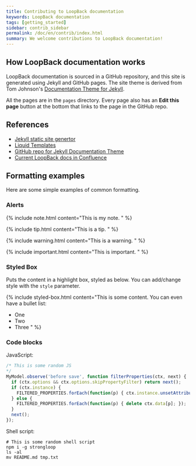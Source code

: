 ```yaml
---
title: Contributing to LoopBack documentation
keywords: LoopBack documentation
tags: [getting_started]
sidebar: contrib_sidebar
permalink: /doc/en/contrib/index.html
summary: We welcome contributions to LoopBack documentation!
---
```


## How LoopBack documentation works

LoopBack documentation is sourced in a GitHub repository, and this site is
generated using Jekyll and GitHub pages.  The site theme is derived from
Tom Johnson's [Documentation Theme for Jekyll](http://idratherbewriting.com/documentation-theme-jekyll/).

All the pages are in the `pages` directory.  Every page also has an **Edit this page** button at the bottom
that links to the page in the GitHub repo.

## References

- [Jekyll static site genertor](https://jekyllrb.com/)
- [Liquid Templates](https://shopify.github.io/liquid/)
- [GitHub repo for Jekyll Documentation Theme](https://github.com/tomjohnson1492/documentation-theme-jekyll)
- [Current LoopBack docs in Confluence](http://docs.strongloop.com)

## Formatting examples

Here are some simple examples of common formatting.

### Alerts

{% include note.html content="This is my note.
" %}

{% include tip.html content="This is a tip.
" %}

{% include warning.html content="This is a warning.
" %}

{% include important.html content="This is important.
" %}

### Styled Box

Puts the content in a highlight box, styled as below.  You can add/change style
with the `style` parameter.

{% include styled-box.html content="This is some content.  You can even have a bullet list:

- One
- Two
- Three
" %}

### Code blocks

JavaScript:

```javascript
/* This is some random JS
*/
MyModel.observe('before save', function filterProperties(ctx, next) {
  if (ctx.options && ctx.options.skipPropertyFilter) return next();
  if (ctx.instance) {
    FILTERED_PROPERTIES.forEach(function(p) { ctx.instance.unsetAttribute(p); });
  } else {
    FILTERED_PROPERTIES.forEach(function(p) { delete ctx.data[p]; });
  }
  next();
});
```

Shell script:

```shell
# This is some random shell script
npm i -g strongloop
ls -al
mv README.md tmp.txt
```
